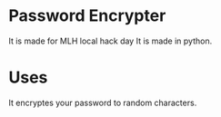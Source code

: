 # Password Encrypter
It is made for MLH local hack day
It is made in python.

<h1>Uses</h1>
It encryptes your password to random characters.

